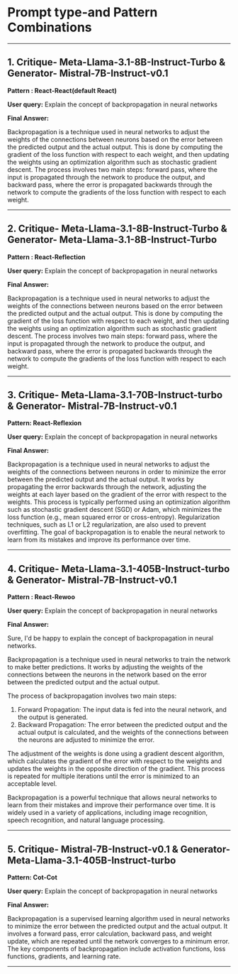 # Prompt type-and Pattern Combinations

---

## 1. Critique- Meta-Llama-3.1-8B-Instruct-Turbo & Generator- Mistral-7B-Instruct-v0.1

**Pattern : React-React(default React)**

**User query:**  Explain the concept of backpropagation in neural networks

**Final Answer:**

Backpropagation is a technique used in neural networks to adjust the weights of the connections between neurons based on the error between the predicted output and the actual output. This is done by computing the gradient of the loss function with respect to each weight, and then updating the weights using an optimization algorithm such as stochastic gradient descent. The process involves two main steps: forward pass, where the input is propagated through the network to produce the output, and backward pass, where the error is propagated backwards through the network to compute the gradients of the loss function with respect to each weight. 

---

## 2. Critique- Meta-Llama-3.1-8B-Instruct-Turbo & Generator- Meta-Llama-3.1-8B-Instruct-Turbo

**Pattern : React-Reflection**

**User query:** Explain the concept of backpropagation in neural networks
 
**Final Answer:**

Backpropagation is a technique used in neural networks to adjust the weights of the connections between neurons based on the error between the predicted output and the actual output. This is done by computing the gradient of the loss function with respect to each weight, and then updating the weights using an optimization algorithm such as stochastic gradient descent. The process involves two main steps: forward pass, where the input is propagated through the network to produce the output, and backward pass, where the error is propagated backwards through the network to compute the gradients of the loss function with respect to each weight. 
   
---

## 3. Critique- Meta-Llama-3.1-70B-Instruct-turbo & Generator- Mistral-7B-Instruct-v0.1

**Pattern: React-Reflexion**

**User query:** Explain the concept of backpropagation in neural networks

**Final Answer:**

Backpropagation is a technique used in neural networks to adjust the weights of the connections between neurons in order to minimize the error between the predicted output and the actual output. It works by propagating the error backwards through the network, adjusting the weights at each layer based on the gradient of the error with respect to the weights. This process is typically performed using an optimization algorithm such as stochastic gradient descent (SGD) or Adam, which minimizes the loss function (e.g., mean squared error or cross-entropy). Regularization techniques, such as L1 or L2 regularization, are also used to prevent overfitting. The goal of backpropagation is to enable the neural network to learn from its mistakes and improve its performance over time.

---

## 4. Critique- Meta-Llama-3.1-405B-Instruct-turbo & Generator- Mistral-7B-Instruct-v0.1

**Pattern : React-Rewoo**

**User query:** Explain the concept of backpropagation in neural networks

**Final Answer:**

Sure, I'd be happy to explain the concept of backpropagation in neural networks.

Backpropagation is a technique used in neural networks to train the network to make better predictions. It works by adjusting the weights of the connections between the neurons in the network based on the error between the predicted output and the actual output.

The process of backpropagation involves two main steps:

1. Forward Propagation: The input data is fed into the neural network, and the output is generated.
2. Backward Propagation: The error between the predicted output and the actual output is calculated, and the weights of the connections between the neurons are adjusted to minimize the error.

The adjustment of the weights is done using a gradient descent algorithm, which calculates the gradient of the error with respect to the weights and updates the weights in the opposite direction of the gradient. This process is repeated for multiple iterations until the error is minimized to an acceptable level.

Backpropagation is a powerful technique that allows neural networks to learn from their mistakes and improve their performance over time. It is widely used in a variety of applications, including image recognition, speech recognition, and natural language processing.

---

## 5. Critique- Mistral-7B-Instruct-v0.1 & Generator- Meta-Llama-3.1-405B-Instruct-turbo

**Pattern: Cot-Cot**

**User query:** Explain the concept of backpropagation in neural networks

**Final Answer:**

Backpropagation is a supervised learning algorithm used in neural networks to minimize the error between the predicted output and the actual output. It involves a forward pass, error calculation, backward pass, and weight update, which are repeated until the network converges to a minimum error. The key components of backpropagation include activation functions, loss functions, gradients, and learning rate.

---



























